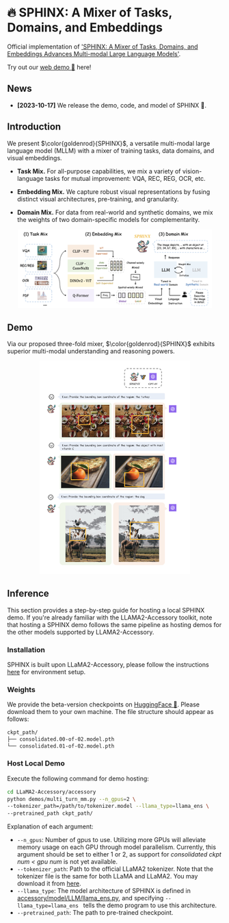 # 🔥 SPHINX: A Mixer of Tasks, Domains, and Embeddings

Official implementation of ['SPHINX: A Mixer of Tasks, Domains, and Embeddings Advances Multi-modal Large Language Models']().

Try out our [web demo 🚀](http://imagebind-llm.opengvlab.com/) here!

## News
* **[2023-10-17]** We release the demo, code, and model of SPHINX 🎉.

## Introduction

We present $\color{goldenrod}{SPHINX}$, a versatile multi-modal large language model (MLLM) with a mixer of training tasks, data domains, and visual embeddings. 

- **Task Mix.** For all-purpose capabilities, we mix a variety of vision-language tasks for mutual improvement: VQA, REC, REG, OCR, etc.

- **Embedding Mix.** We capture robust visual representations by fusing distinct visual architectures, pre-training, and granularity.

- **Domain Mix.** For data from real-world and synthetic domains, we mix the weights of two domain-specific models for complementarity.

<p align="center">                                                                                                                                          <img src="figs/pipeline.png"/ width="90%"> <br>
</p>

## Demo
Via our proposed three-fold mixer, $\color{goldenrod}{SPHINX}$ exhibits superior multi-modal understanding and reasoning powers.
<p align="center">                                                                                                                                          <img src="figs/7.png"/ width="70%"> <br>
</p>

## Inference
This section provides a step-by-step guide for hosting a local SPHINX demo. If you're already familiar with the LLAMA2-Accessory toolkit, note that hosting a SPHINX demo follows the same pipeline as hosting demos for the other models supported by LLAMA2-Accessory.

### Installation
SPHINX is built upon LLaMA2-Accessory, please follow the instructions [here](https://llama2-accessory.readthedocs.io/en/latest/install.html) for environment setup.

### Weights
We provide the beta-version checkpoints on [HuggingFace 🤗](https://huggingface.co/Alpha-VLLM/LLaMA2-Accessory/tree/main/finetune/mm/sphinx-sft). Please download them to your own machine. The file structure should appear as follows:
```
ckpt_path/
├── consolidated.00-of-02.model.pth
└── consolidated.01-of-02.model.pth
```

### Host Local Demo
Execute the following command for demo hosting:
``` bash
cd LLaMA2-Accessory/accessory
python demos/multi_turn_mm.py --n_gpus=2 \
--tokenizer_path=/path/to/tokenizer.model --llama_type=llama_ens \
--pretrained_path ckpt_path/
```
Explanation of each argument:

+ `--n_gpus`: Number of gpus to use. Utilizing more GPUs will alleviate memory usage on each GPU through model parallelism. Currently, this argument should be set to either 1 or 2, as support for *consolidated ckpt num < gpu num* is not yet available.
+ `--tokenizer_path`: Path to the official LLaMA2 tokenizer. Note that the tokenizer file is the same for both LLaMA and LLaMA2. You may download it from [here](https://huggingface.co/Alpha-VLLM/LLaMA2-Accessory/blob/main/config/tokenizer.model).
+ `--llama_type`: The model architecture of SPHINX is defined in [accessory/model/LLM/llama_ens.py](../accessory/model/LLM/llama_ens.py),  and specifying `--llama_type=llama_ens ` tells the demo program to use this architecture.
+ `--pretrained_path`: The path to pre-trained checkpoint.
